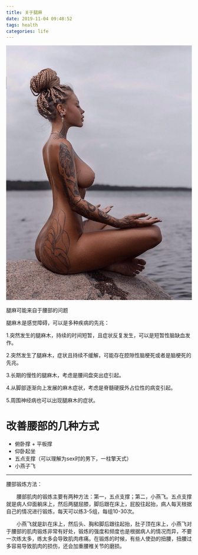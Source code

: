 ```yaml
---
title: 关于腿麻
date: 2019-11-04 09:48:52
tags: health
categories: life
---
```


<img src="/img/waist.jpg">

腿麻可能来自于腰部的问题

<!--more-->

腿麻木是感觉障碍，可以是多种疾病的先兆：

1.突然发生的腿麻木，持续的时间短暂，且症状反复发生，可以是短暂性脑缺血发作。

2.突然发生了腿麻木，症状且持续不缓解，可能存在腔隙性脑梗死或者是脑梗死的先兆。

3.长期的慢性的腿麻木，考虑是腰间盘突出症引起。

4.从脚部逐渐向上发展的麻木症状，考虑是脊髓硬膜外占位性的病变引起。

5.周围神经病也可以出现腿麻木的症状。

# 改善腰部的几种方式

- 俯卧撑 + 平板撑
- 仰卧起坐
- 五点支撑（可以理解为sex时的男下，一柱擎天式）
- 小燕子飞

---

腰部锻炼方法：

　　腰部肌肉的锻炼主要有两种方法：第一，五点支撑；第二，小燕飞。五点支撑就是病人仰面躺床上，然后两腿屈膝，脚后跟在床上，屁股往起抬，病人每天根据自己的情况进行锻炼，每天可以练3-5组，每组10-30次。

　　小燕飞就是趴在床上，然后头、胸和脚后跟往起抬，肚子顶在床上，小燕飞对于腰部的肌肉锻炼非常有好处，锻炼的强度和频度也是根据病人的情况而异，不要一次练太多，练太多会导致肌肉疼痛。在锻炼的时候，有些人使劲的扭腰，扭腰过多容易导致肌肉的损伤，还会加重腰椎关节的磨损。










